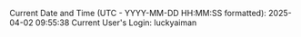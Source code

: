 Current Date and Time (UTC - YYYY-MM-DD HH:MM:SS formatted): 2025-04-02 09:55:38
Current User's Login: luckyaiman
